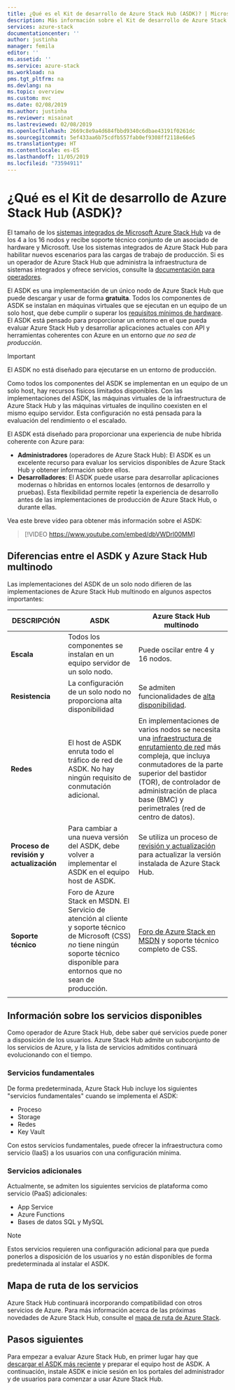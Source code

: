 ```yaml
---
title: ¿Qué es el Kit de desarrollo de Azure Stack Hub (ASDK)? | Microsoft Docs
description: Más información sobre el Kit de desarrollo de Azure Stack Hub (ASDK) y cómo se usa para evaluar Azure Stack Hub.
services: azure-stack
documentationcenter: ''
author: justinha
manager: femila
editor: ''
ms.assetid: ''
ms.service: azure-stack
ms.workload: na
pms.tgt_pltfrm: na
ms.devlang: na
ms.topic: overview
ms.custom: mvc
ms.date: 02/08/2019
ms.author: justinha
ms.reviewer: misainat
ms.lastreviewed: 02/08/2019
ms.openlocfilehash: 2669c8e9a4d684fbbd9340c6dbae43191f0261dc
ms.sourcegitcommit: 5ef433aa6b75cdfb557fab0ef9308ff2118e66e5
ms.translationtype: HT
ms.contentlocale: es-ES
ms.lasthandoff: 11/05/2019
ms.locfileid: "73594911"
---
```

# <a name="what-is-the-azure-stack-hub-development-kit-asdk"></a>¿Qué es el Kit de desarrollo de Azure Stack Hub (ASDK)?
El tamaño de los [sistemas integrados de Microsoft Azure Stack Hub](../operator/azure-stack-overview.md) va de los 4 a los 16 nodos y recibe soporte técnico conjunto de un asociado de hardware y Microsoft. Use los sistemas integrados de Azure Stack Hub para habilitar nuevos escenarios para las cargas de trabajo de producción. Si es un operador de Azure Stack Hub que administra la infraestructura de sistemas integrados y ofrece servicios, consulte la [documentación para operadores](/azure-stack/operator).

El ASDK es una implementación de un único nodo de Azure Stack Hub que puede descargar y usar de forma **gratuita**. Todos los componentes de ASDK se instalan en máquinas virtuales que se ejecutan en un equipo de un solo host, que debe cumplir o superar los [requisitos mínimos de hardware](asdk-deploy-considerations.md#hardware). El ASDK está pensado para proporcionar un entorno en el que pueda evaluar Azure Stack Hub y desarrollar aplicaciones actuales con API y herramientas coherentes con Azure en un entorno *que no sea de producción*. 

> [!IMPORTANT]
> El ASDK no está diseñado para ejecutarse en un entorno de producción.

Como todos los componentes del ASDK se implementan en un equipo de un solo host, hay recursos físicos limitados disponibles. Con las implementaciones del ASDK, las máquinas virtuales de la infraestructura de Azure Stack Hub y las máquinas virtuales de inquilino coexisten en el mismo equipo servidor. Esta configuración no está pensada para la evaluación del rendimiento o el escalado.

El ASDK está diseñado para proporcionar una experiencia de nube híbrida coherente con Azure para:
- **Administradores** (operadores de Azure Stack Hub): El ASDK es un excelente recurso para evaluar los servicios disponibles de Azure Stack Hub y obtener información sobre ellos.
- **Desarrolladores**: El ASDK puede usarse para desarrollar aplicaciones modernas o híbridas en entornos locales (entornos de desarrollo y pruebas). Esta flexibilidad permite repetir la experiencia de desarrollo antes de las implementaciones de producción de Azure Stack Hub, o durante ellas.

Vea este breve vídeo para obtener más información sobre el ASDK:

> [!VIDEO https://www.youtube.com/embed/dbVWDrl00MM]


## <a name="asdk-and-multi-node-azure-stack-hub-differences"></a>Diferencias entre el ASDK y Azure Stack Hub multinodo
Las implementaciones del ASDK de un solo nodo difieren de las implementaciones de Azure Stack Hub multinodo en algunos aspectos importantes:

|DESCRIPCIÓN|ASDK|Azure Stack Hub multinodo|
|-----|-----|-----|
|**Escala**|Todos los componentes se instalan en un equipo servidor de un solo nodo.|Puede oscilar entre 4 y 16 nodos.|
|**Resistencia**|La configuración de un solo nodo no proporciona alta disponibilidad|Se admiten funcionalidades de [alta disponibilidad](../operator/azure-stack-overview.md#providing-high-availability).|
|**Redes**|El host de ASDK enruta todo el tráfico de red de ASDK. No hay ningún requisito de conmutación adicional.|En implementaciones de varios nodos se necesita una [infraestructura de enrutamiento de red](../operator/azure-stack-network.md#network-infrastructure) más compleja, que incluya conmutadores de la parte superior del bastidor (TOR), de controlador de administración de placa base (BMC) y perimetrales (red de centro de datos).|
|**Proceso de revisión y actualización**|Para cambiar a una nueva versión del ASDK, debe volver a implementar el ASDK en el equipo host de ASDK.|Se utiliza un proceso de [revisión y actualización](../operator/azure-stack-updates.md) para actualizar la versión instalada de Azure Stack Hub.|
|**Soporte técnico**|Foro de Azure Stack en MSDN. El Servicio de atención al cliente y soporte técnico de Microsoft (CSS) *no* tiene ningún soporte técnico disponible para entornos que no sean de producción.|[Foro de Azure Stack en MSDN](https://social.msdn.microsoft.com/Forums/en-US/home?forum=AzureStack) y soporte técnico completo de CSS.|
| | |

## <a name="learn-about-available-services"></a>Información sobre los servicios disponibles
Como operador de Azure Stack Hub, debe saber qué servicios puede poner a disposición de los usuarios. Azure Stack Hub admite un subconjunto de los servicios de Azure, y la lista de servicios admitidos continuará evolucionando con el tiempo.

### <a name="foundational-services"></a>Servicios fundamentales
De forma predeterminada, Azure Stack Hub incluye los siguientes "servicios fundamentales" cuando se implementa el ASDK:
- Proceso
- Storage
- Redes
- Key Vault

Con estos servicios fundamentales, puede ofrecer la infraestructura como servicio (IaaS) a los usuarios con una configuración mínima.

### <a name="additional-services"></a>Servicios adicionales
Actualmente, se admiten los siguientes servicios de plataforma como servicio (PaaS) adicionales:
- App Service
- Azure Functions
- Bases de datos SQL y MySQL

> [!NOTE]
> Estos servicios requieren una configuración adicional para que pueda ponerlos a disposición de los usuarios y no están disponibles de forma predeterminada al instalar el ASDK.

## <a name="service-roadmap"></a>Mapa de ruta de los servicios
Azure Stack Hub continuará incorporando compatibilidad con otros servicios de Azure. Para más información acerca de las próximas novedades de Azure Stack Hub, consulte el [mapa de ruta de Azure Stack](https://azure.microsoft.com/roadmap/?tag=azure-stack). 


## <a name="next-steps"></a>Pasos siguientes
Para empezar a evaluar Azure Stack Hub, en primer lugar hay que [descargar el ASDK más reciente](asdk-download.md) y preparar el equipo host de ASDK. A continuación, instale ASDK e inicie sesión en los portales del administrador y de usuarios para comenzar a usar Azure Stack Hub.